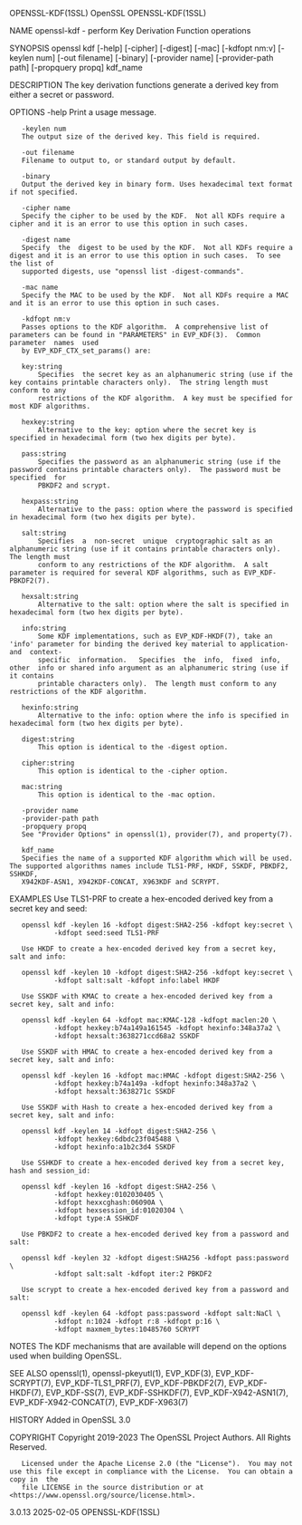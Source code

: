 OPENSSL-KDF(1SSL)							    OpenSSL							     OPENSSL-KDF(1SSL)

NAME
       openssl-kdf - perform Key Derivation Function operations

SYNOPSIS
       openssl kdf [-help] [-cipher] [-digest] [-mac] [-kdfopt nm:v] [-keylen num] [-out filename] [-binary] [-provider name] [-provider-path path]
       [-propquery propq] kdf_name

DESCRIPTION
       The key derivation functions generate a derived key from either a secret or password.

OPTIONS
       -help
	   Print a usage message.

       -keylen num
	   The output size of the derived key. This field is required.

       -out filename
	   Filename to output to, or standard output by default.

       -binary
	   Output the derived key in binary form. Uses hexadecimal text format if not specified.

       -cipher name
	   Specify the cipher to be used by the KDF.  Not all KDFs require a cipher and it is an error to use this option in such cases.

       -digest name
	   Specify  the	 digest to be used by the KDF.	Not all KDFs require a digest and it is an error to use this option in such cases.  To see the list of
	   supported digests, use "openssl list -digest-commands".

       -mac name
	   Specify the MAC to be used by the KDF.  Not all KDFs require a MAC and it is an error to use this option in such cases.

       -kdfopt nm:v
	   Passes options to the KDF algorithm.	 A comprehensive list of parameters can be found in "PARAMETERS" in EVP_KDF(3).	 Common parameter  names  used
	   by EVP_KDF_CTX_set_params() are:

	   key:string
	       Specifies  the secret key as an alphanumeric string (use if the key contains printable characters only).	 The string length must conform to any
	       restrictions of the KDF algorithm.  A key must be specified for most KDF algorithms.

	   hexkey:string
	       Alternative to the key: option where the secret key is specified in hexadecimal form (two hex digits per byte).

	   pass:string
	       Specifies the password as an alphanumeric string (use if the password contains printable characters only).  The password must be specified  for
	       PBKDF2 and scrypt.

	   hexpass:string
	       Alternative to the pass: option where the password is specified in hexadecimal form (two hex digits per byte).

	   salt:string
	       Specifies  a  non-secret	 unique	 cryptographic salt as an alphanumeric string (use if it contains printable characters only).  The length must
	       conform to any restrictions of the KDF algorithm.  A salt parameter is required for several KDF algorithms, such as EVP_KDF-PBKDF2(7).

	   hexsalt:string
	       Alternative to the salt: option where the salt is specified in hexadecimal form (two hex digits per byte).

	   info:string
	       Some KDF implementations, such as EVP_KDF-HKDF(7), take an 'info' parameter for binding the derived key material to application-	 and  context-
	       specific	 information.	Specifies  the	info,  fixed  info,  other  info or shared info argument as an alphanumeric string (use if it contains
	       printable characters only).  The length must conform to any restrictions of the KDF algorithm.

	   hexinfo:string
	       Alternative to the info: option where the info is specified in hexadecimal form (two hex digits per byte).

	   digest:string
	       This option is identical to the -digest option.

	   cipher:string
	       This option is identical to the -cipher option.

	   mac:string
	       This option is identical to the -mac option.

       -provider name
       -provider-path path
       -propquery propq
	   See "Provider Options" in openssl(1), provider(7), and property(7).

       kdf_name
	   Specifies the name of a supported KDF algorithm which will be used.	The supported algorithms names include TLS1-PRF, HKDF, SSKDF, PBKDF2,  SSHKDF,
	   X942KDF-ASN1, X942KDF-CONCAT, X963KDF and SCRYPT.

EXAMPLES
       Use TLS1-PRF to create a hex-encoded derived key from a secret key and seed:

	   openssl kdf -keylen 16 -kdfopt digest:SHA2-256 -kdfopt key:secret \
		       -kdfopt seed:seed TLS1-PRF

       Use HKDF to create a hex-encoded derived key from a secret key, salt and info:

	   openssl kdf -keylen 10 -kdfopt digest:SHA2-256 -kdfopt key:secret \
		       -kdfopt salt:salt -kdfopt info:label HKDF

       Use SSKDF with KMAC to create a hex-encoded derived key from a secret key, salt and info:

	   openssl kdf -keylen 64 -kdfopt mac:KMAC-128 -kdfopt maclen:20 \
		       -kdfopt hexkey:b74a149a161545 -kdfopt hexinfo:348a37a2 \
		       -kdfopt hexsalt:3638271ccd68a2 SSKDF

       Use SSKDF with HMAC to create a hex-encoded derived key from a secret key, salt and info:

	   openssl kdf -keylen 16 -kdfopt mac:HMAC -kdfopt digest:SHA2-256 \
		       -kdfopt hexkey:b74a149a -kdfopt hexinfo:348a37a2 \
		       -kdfopt hexsalt:3638271c SSKDF

       Use SSKDF with Hash to create a hex-encoded derived key from a secret key, salt and info:

	   openssl kdf -keylen 14 -kdfopt digest:SHA2-256 \
		       -kdfopt hexkey:6dbdc23f045488 \
		       -kdfopt hexinfo:a1b2c3d4 SSKDF

       Use SSHKDF to create a hex-encoded derived key from a secret key, hash and session_id:

	   openssl kdf -keylen 16 -kdfopt digest:SHA2-256 \
		       -kdfopt hexkey:0102030405 \
		       -kdfopt hexxcghash:06090A \
		       -kdfopt hexsession_id:01020304 \
		       -kdfopt type:A SSHKDF

       Use PBKDF2 to create a hex-encoded derived key from a password and salt:

	   openssl kdf -keylen 32 -kdfopt digest:SHA256 -kdfopt pass:password \
		       -kdfopt salt:salt -kdfopt iter:2 PBKDF2

       Use scrypt to create a hex-encoded derived key from a password and salt:

	   openssl kdf -keylen 64 -kdfopt pass:password -kdfopt salt:NaCl \
		       -kdfopt n:1024 -kdfopt r:8 -kdfopt p:16 \
		       -kdfopt maxmem_bytes:10485760 SCRYPT

NOTES
       The KDF mechanisms that are available will depend on the options used when building OpenSSL.

SEE ALSO
       openssl(1),    openssl-pkeyutl(1),    EVP_KDF(3),    EVP_KDF-SCRYPT(7),	 EVP_KDF-TLS1_PRF(7),	EVP_KDF-PBKDF2(7),   EVP_KDF-HKDF(7),	EVP_KDF-SS(7),
       EVP_KDF-SSHKDF(7), EVP_KDF-X942-ASN1(7), EVP_KDF-X942-CONCAT(7), EVP_KDF-X963(7)

HISTORY
       Added in OpenSSL 3.0

COPYRIGHT
       Copyright 2019-2023 The OpenSSL Project Authors. All Rights Reserved.

       Licensed under the Apache License 2.0 (the "License").  You may not use this file except in compliance with the License.	 You can obtain a copy in  the
       file LICENSE in the source distribution or at <https://www.openssl.org/source/license.html>.

3.0.13									  2025-02-05							     OPENSSL-KDF(1SSL)
